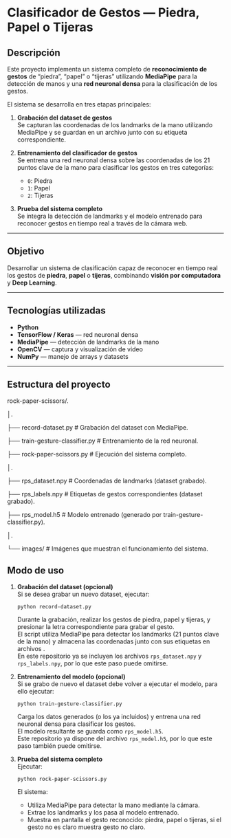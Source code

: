 #  Clasificador de Gestos — Piedra, Papel o Tijeras

##  Descripción

Este proyecto implementa un sistema completo de **reconocimiento de gestos** de “piedra”, “papel” o “tijeras” utilizando **MediaPipe** para la detección de manos y una **red neuronal densa** para la clasificación de los gestos.

El sistema se desarrolla en tres etapas principales:

1. **Grabación del dataset de gestos**  
   Se capturan las coordenadas de los landmarks de la mano utilizando MediaPipe y se guardan en un archivo junto con su etiqueta correspondiente.

2. **Entrenamiento del clasificador de gestos**  
   Se entrena una red neuronal densa sobre las coordenadas de los 21 puntos clave de la mano para clasificar los gestos en tres categorías:  
   - `0`: Piedra  
   - `1`: Papel  
   - `2`: Tijeras  

3. **Prueba del sistema completo**  
   Se integra la detección de landmarks y el modelo entrenado para reconocer gestos en tiempo real a través de la cámara web.

---

##  Objetivo

Desarrollar un sistema de clasificación capaz de reconocer en tiempo real los gestos de **piedra**, **papel** o **tijeras**, combinando **visión por computadora** y **Deep Learning**.

---

##  Tecnologías utilizadas

-  **Python**
-  **TensorFlow / Keras** — red neuronal densa
-  **MediaPipe** — detección de landmarks de la mano
-  **OpenCV** — captura y visualización de video
-  **NumPy** — manejo de arrays y datasets

---

##  Estructura del proyecto

rock-paper-scissors/.

│.

├── record-dataset.py            # Grabación del dataset con MediaPipe.

├── train-gesture-classifier.py  # Entrenamiento de la red neuronal.

├── rock-paper-scissors.py       # Ejecución del sistema completo.

│.

├── rps_dataset.npy              # Coordenadas de landmarks (dataset grabado).

├── rps_labels.npy               # Etiquetas de gestos correspondientes (dataset grabado).

├── rps_model.h5                 # Modelo entrenado (generado por train-gesture-classifier.py).

│.

└── images/                      # Imágenes que muestran el funcionamiento del sistema.



## Modo de uso

1. **Grabación del dataset (opcional)**  
   Si se desea grabar un nuevo dataset, ejecutar:
   ```
   python record-dataset.py
   ```
   Durante la grabación, realizar los gestos de piedra, papel y tijeras, y presionar la letra correspondiente para grabar el gesto.  
   El script utiliza MediaPipe para detectar los landmarks (21 puntos clave de la mano) y almacena las coordenadas junto con sus etiquetas en archivos .  
   En este repositorio ya se incluyen los archivos `rps_dataset.npy` y `rps_labels.npy`, por lo que este paso puede omitirse.

2. **Entrenamiento del modelo (opcional)**  
   Si se grabo de nuevo el dataset debe volver a ejecutar el modelo, para ello ejecutar:
   ```
   python train-gesture-classifier.py
   ```
   Carga los datos generados (o los ya incluidos) y entrena una red neuronal densa para clasificar los gestos.  
   El modelo resultante se guarda como `rps_model.h5`.  
   Este repositorio ya  dispone del archivo `rps_model.h5`, por lo que este paso también puede omitirse.

4. **Prueba del sistema completo**  
   Ejecutar:
   ```
   python rock-paper-scissors.py
   ```
   El sistema:
   - Utiliza MediaPipe para detectar la mano mediante la cámara.
   - Extrae los landmarks y los pasa al modelo entrenado.
   - Muestra en pantalla el gesto reconocido: piedra, papel o tijeras, si el gesto no es claro muestra gesto no claro.


